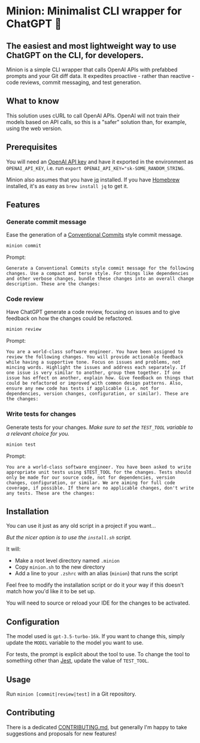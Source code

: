 # Minion: Minimalist CLI wrapper for ChatGPT 👾

## The easiest and most lightweight way to use ChatGPT on the CLI, for developers.

Minion is a simple CLI wrapper that calls OpenAI APIs with prefabbed prompts and your Git diff data. It expedites proactive - rather than reactive - code reviews, commit messaging, and test generation.

## What to know

This solution uses cURL to call OpenAI APIs. OpenAI will not train their models based on API calls, so this is a "safer" solution than, for example, using the web version.

## Prerequisites

You will need an [OpenAI API key](https://help.openai.com/en/articles/4936850-where-do-i-find-my-secret-api-key) and have it exported in the environment as `OPENAI_API_KEY`, i.e. run `export OPENAI_API_KEY="sk-SOME_RANDOM_STRING`.

Minion also assumes that you have [jq](https://jqlang.github.io/jq/) installed. If you have [Homebrew](https://brew.sh/) installed, it's as easy as `brew install jq` to get it.

## Features

### Generate commit message

Ease the generation of a [Conventional Commits](https://www.conventionalcommits.org/en/v1.0.0/) style commit message.

```bash
minion commit
```

Prompt:

```text
Generate a Conventional Commits style commit message for the following changes. Use a compact and terse style. For things like dependencies and other verbose changes, bundle these changes into an overall change description. These are the changes:
```

### Code review

Have ChatGPT generate a code review, focusing on issues and to give feedback on how the changes could be refactored.

```bash
minion review
```

Prompt:

```text
You are a world-class software engineer. You have been assigned to review the following changes. You will provide actionable feedback while having a supportive tone. Focus on issues and problems, not mincing words. Highlight the issues and address each separately. If one issue is very similar to another, group them together. If one issue has effect on another, explain how. Give feedback on things that could be refactored or improved with common design patterns. Also, ensure any new code has tests if applicable (i.e. not for dependencies, version changes, configuration, or similar). These are the changes:
```

### Write tests for changes

Generate tests for your changes. _Make sure to set the `TEST_TOOL` variable to a relevant choice for you._

```bash
minion test
```

Prompt:

```text
You are a world-class software engineer. You have been asked to write appropriate unit tests using $TEST_TOOL for the changes. Tests should only be made for our source code, not for dependencies, version changes, configuration, or similar. We are aiming for full code coverage, if possible. If there are no applicable changes, don't write any tests. These are the changes:
```

## Installation

You can use it just as any old script in a project if you want...

_But the nicer option is to use the `install.sh` script._

It will:

- Make a root level directory named `.minion`
- Copy `minion.sh` to the new directory
- Add a line to your `.zshrc` with an alias (`minion`) that runs the script

Feel free to modify the installation script or do it your way if this doesn't match how you'd like it to be set up.

You will need to source or reload your IDE for the changes to be activated.

## Configuration

The model used is `gpt-3.5-turbo-16k`. If you want to change this, simply update the `MODEL` variable to the model you want to use.

For tests, the prompt is explicit about the tool to use. To change the tool to something other than [Jest](https://jestjs.io), update the value of `TEST_TOOL`.

## Usage

Run `minion [commit|review|test]` in a Git repository.

## Contributing

There is a dedicated [CONTRIBUTING.md](CONTRIBUTING.md), but generally I'm happy to take suggestions and proposals for new features!
